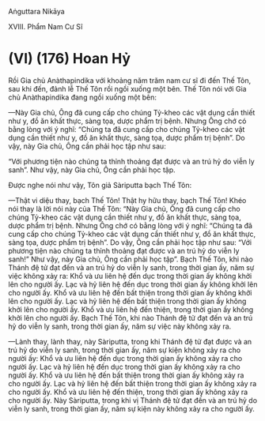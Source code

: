 Aṅguttara Nikāya

XVIII. Phẩm Nam Cư Sĩ

# (VI) (176) Hoan Hỷ

Rồi Gia chủ Anàthapindika với khoảng năm trăm nam cư sĩ đi đến Thế Tôn, sau khi đến, đảnh lễ Thế Tôn rồi ngồi xuống một bên. Thế Tôn nói với Gia chủ Anàthapindika đang ngồi xuống một bên:

—Này Gia chủ, Ông đã cung cấp cho chúng Tỷ-kheo các vật dụng cần thiết như y, đồ ăn khất thực, sàng tọa, dược phẩm trị bệnh. Nhưng Ông chớ có bằng lòng với ý nghĩ: “Chúng ta đã cung cấp cho chúng Tỷ-kheo các vật dụng cần thiết như y, đồ ăn khất thực, sàng tọa, dược phẩm trị bệnh”. Do vậy, này Gia chủ, Ông cần phải học tập như sau:

“Với phương tiện nào chúng ta thỉnh thoảng đạt được và an trú hỷ do viễn ly sanh”. Như vậy, này Gia chủ, Ông cần phải học tập.

Ðược nghe nói như vậy, Tôn giả Sàriputta bạch Thế Tôn:

—Thật vi diệu thay, bạch Thế Tôn! Thật hy hữu thay, bạch Thế Tôn! Khéo nói thay là lời nói này của Thế Tôn: “Này Gia chủ, Ông đã cung cấp cho chúng Tỷ-kheo các vật dụng cần thiết như y, đồ ăn khất thực, sàng tọa, dược phẩm trị bệnh. Nhưng Ông chớ có bằng lòng với ý nghĩ: “Chúng ta đã cung cấp cho chúng Tỷ-kheo các vật dụng cần thiết như y, đồ ăn khất thực, sàng tọa, dược phẩm trị bệnh”. Do vậy, Ông cần phải học tập như sau: “Với phương tiện nào chúng ta thỉnh thoảng đạt được và an trú hỷ do viễn ly sanh!” Như vậy, này Gia chủ, Ông cần phải học tập”. Bạch Thế Tôn, khi nào Thánh đệ tử đạt đến và an trú hỷ do viễn ly sanh, trong thời gian ấy, năm sự việc không xảy ra: Khổ và ưu liên hệ đến dục trong thời gian ấy không khởi lên cho người ấy. Lạc và hỷ liên hệ đến dục trong thời gian ấy không khởi lên cho người ấy. Khổ và ưu liên hệ đến bất thiện trong thời gian ấy không khởi lên cho người ấy. Lạc và hỷ liên hệ đến bất thiện trong thời gian ấy không khởi lên cho người ấy. Khổ và ưu liên hệ đến thiện, trong thời gian ấy không khởi lên cho người ấy. Bạch Thế Tôn, khi nào Thánh đệ tử đạt đến và an trú hỷ do viễn ly sanh, trong thời gian ấy, năm sự việc này không xảy ra.

—Lành thay, lành thay, này Sàriputta, trong khi Thánh đệ tử đạt được và an trú hỷ do viễn ly sanh, trong thời gian ấy, năm sự kiện không xảy ra cho người ấy: Khổ và ưu liên hệ đến dục trong thời gian ấy không xảy ra cho người ấy. Lạc và hỷ liên hệ đến dục trong thời gian ấy không xảy ra cho người ấy. Khổ và ưu liên hệ đến bất thiện trong thời gian ấy không xảy ra cho người ấy. Lạc và hỷ liên hệ đến bất thiện trong thời gian ấy không xảy ra cho người ấy. Khổ và ưu liên hệ đến thiện, trong thời gian ấy không xảy ra cho người ấy. Này Sàriputta, trong khi vị Thánh đệ tử đạt đến và an trú hỷ do viễn ly sanh, trong thời gian ấy, năm sự kiện này không xảy ra cho người ấy.

